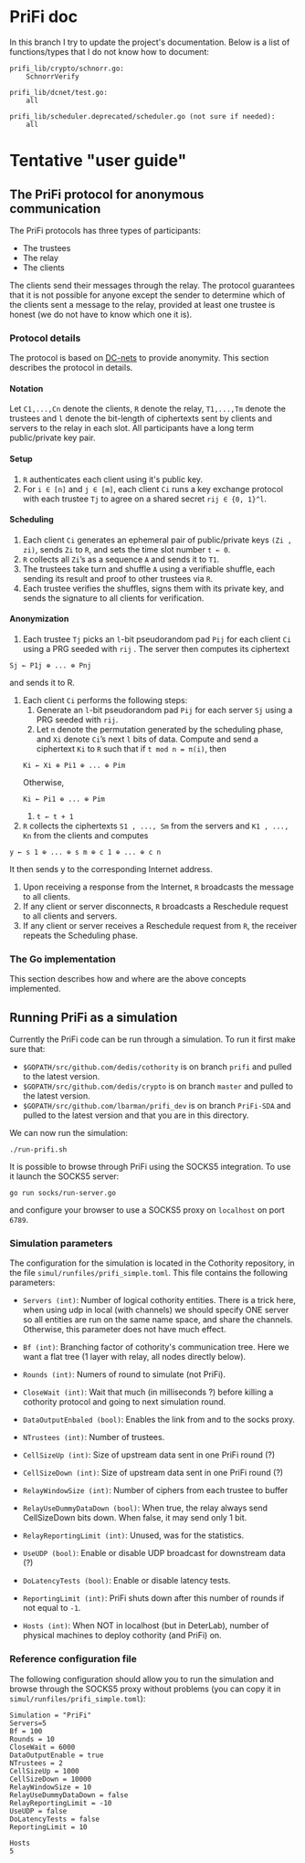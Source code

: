 # PriFi doc

In this branch I try to update the project's documentation. Below is
a list of functions/types that I do not know how to document:

```
prifi_lib/crypto/schnorr.go:
	SchnorrVerify

prifi_lib/dcnet/test.go:
	all

prifi_lib/scheduler.deprecated/scheduler.go (not sure if needed):
	all
```

# Tentative "user guide"

## The PriFi protocol for anonymous communication

The PriFi protocols has three types of participants:

- The trustees
- The relay
- The clients

The clients send their messages through the relay. The protocol guarantees
that it is not possible for anyone except the sender to determine which of
the clients sent a message to the relay, provided at least one trustee is
honest (we do not have to know which one it is).

### Protocol details

The protocol is based on
 [DC-nets](https://en.wikipedia.org/wiki/Dining_cryptographers_problem)
 to provide anonymity. This section describes the protocol in details.

[//]: # (This is the Algorithm 1 in the WPES paper)

#### Notation

Let `C1,...,Cn` denote the clients, `R` denote the relay, `T1,...,Tm` denote the trustees
and `l` denote the bit-length of ciphertexts sent by clients and servers to the relay
in each slot. All participants have a long term public/private key pair.

#### Setup

1. `R` authenticates each client using it's public key.
1. For `i ∈ [n]` and `j ∈ [m]`, each client `Ci` runs a key exchange protocol with each
trustee `Tj` to agree on a shared secret `rij ∈ {0, 1}^l`.

#### Scheduling

1. Each client `Ci` generates an ephemeral pair of public/private
keys `(Zi , zi)`, sends `Zi` to `R`, and sets the time slot number
`t ← 0`.
1. `R` collects all `Zi`’s as a sequence `A` and sends it to `T1`.
1. The trustees take turn and shuffle `A` using a verifiable shuffle, each sending
its result and proof to other trustees via `R`.
1. Each trustee verifies the shuffles, signs them with its private
key, and sends the signature to all clients for verification.

#### Anonymization

1. Each trustee `Tj` picks an `l`-bit pseudorandom pad `Pij` for
each client `Ci` using a PRG seeded with `rij` . The server
then computes its ciphertext
```
Sj ← P1j ⊕ ... ⊕ Pnj
```
and sends it to R.
1. Each client `Ci` performs the following steps:
    1. Generate an `l`-bit pseudorandom pad `Pij` for each server
    `Sj` using a PRG seeded with `rij`.
    1. Let `π` denote the permutation generated by the scheduling phase,
    and `Xi` denote `Ci`’s next `l` bits of data.
    Compute and send a ciphertext `Ki` to `R` such that if
    `t mod n = π(i)`, then
    ```
    Ki ← Xi ⊕ Pi1 ⊕ ... ⊕ Pim
    ```
    Otherwise,
    ```
    Ki ← Pi1 ⊕ ... ⊕ Pim
    ```
    1. `t ← t + 1`
1. `R` collects the ciphertexts `S1 , ..., Sm` from the servers and
`K1 , ..., Kn` from the clients and computes
```
y ← s 1 ⊕ ... ⊕ s m ⊕ c 1 ⊕ ... ⊕ c n
```
It then sends y to the corresponding Internet address.
1. Upon receiving a response from the Internet, `R` broadcasts
the message to all clients.
1. If any client or server disconnects, `R` broadcasts a Reschedule
request to all clients and servers.
1. If any client or server receives a Reschedule request from `R`,
the receiver repeats the Scheduling phase.

### The Go implementation

This section describes how and where are the above concepts implemented.


## Running PriFi as a simulation

Currently the PriFi code can be run through a simulation. To run it first
make sure that:

- `$GOPATH/src/github.com/dedis/cothority` is on branch `prifi` and pulled to
the latest version.
- `$GOPATH/src/github.com/dedis/crypto` is on branch `master` and pulled to
the latest version.
- `$GOPATH/src/github.com/lbarman/prifi_dev` is on branch `PriFi-SDA` and
pulled to the latest version and that you are in this directory.

We can now run the simulation:

```
./run-prifi.sh
```

It is possible to browse through PriFi using the SOCKS5 integration. To use
it launch the SOCKS5 server:

```
go run socks/run-server.go
```

and configure your browser to use a SOCKS5 proxy on `localhost` on port `6789`.

### Simulation parameters

The configuration for the simulation is located in the Cothority repository,
in the file `simul/runfiles/prifi_simple.toml`. This file contains the following
parameters:

- `Servers (int)`: Number of logical cothority entities. There is a trick here,
when using udp in local (with channels) we should specify ONE server so
all entities are run on the same name space, and share the channels.
Otherwise, this parameter does not have much effect.

- `Bf (int)`: Branching factor of cothority's communication tree. Here we
want a flat tree (1 layer with relay, all nodes directly below).
- `Rounds (int)`: Numers of round to simulate (not PriFi).
- `CloseWait (int)`: Wait that much (in milliseconds ?) before killing a
cothority protocol and going to next simulation round.
- `DataOutputEnbaled (bool)`: Enables the link from and to the socks proxy.
- `NTrustees (int)`: Number of trustees.
- `CellSizeUp (int)`: Size of upstream data sent in one PriFi round (?)
- `CellSizeDown (int)`: Size of upstream data sent in one PriFi round (?)
- `RelayWindowSize (int)`: Number of ciphers from each trustee to buffer
- `RelayUseDummyDataDown (bool)`: When true, the relay always send
CellSizeDown bits down. When false, it may send only 1 bit.
- `RelayReportingLimit (int)`: Unused, was for the statistics.
- `UseUDP (bool)`: Enable or disable UDP broadcast for downstream data (?)
- `DoLatencyTests (bool)`: Enable or disable latency tests.
- `ReportingLimit (int)`: PriFi shuts down after this number of rounds if
not equal to `-1`.
- `Hosts (int)`: When NOT in localhost (but in DeterLab), number of physical
machines to deploy cothority (and PriFi) on.

### Reference configuration file

The following configuration should allow you to run the simulation and browse
through the SOCKS5 proxy without problems (you can copy it in
`simul/runfiles/prifi_simple.toml`):

```
Simulation = "PriFi"
Servers=5
Bf = 100
Rounds = 10
CloseWait = 6000
DataOutputEnable = true
NTrustees = 2
CellSizeUp = 1000
CellSizeDown = 10000
RelayWindowSize = 10
RelayUseDummyDataDown = false
RelayReportingLimit = -10
UseUDP = false
DoLatencyTests = false
ReportingLimit = 10

Hosts
5
```
